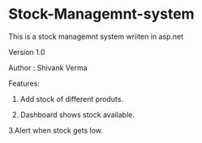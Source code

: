 # Stock-Managemnt-system
This is a stock managemnt system wriiten in asp.net

Version 1.0

Author : Shivank Verma

Features:

1. Add stock of different produts.

2. Dashboard shows stock available.

3.Alert when stock gets low.
